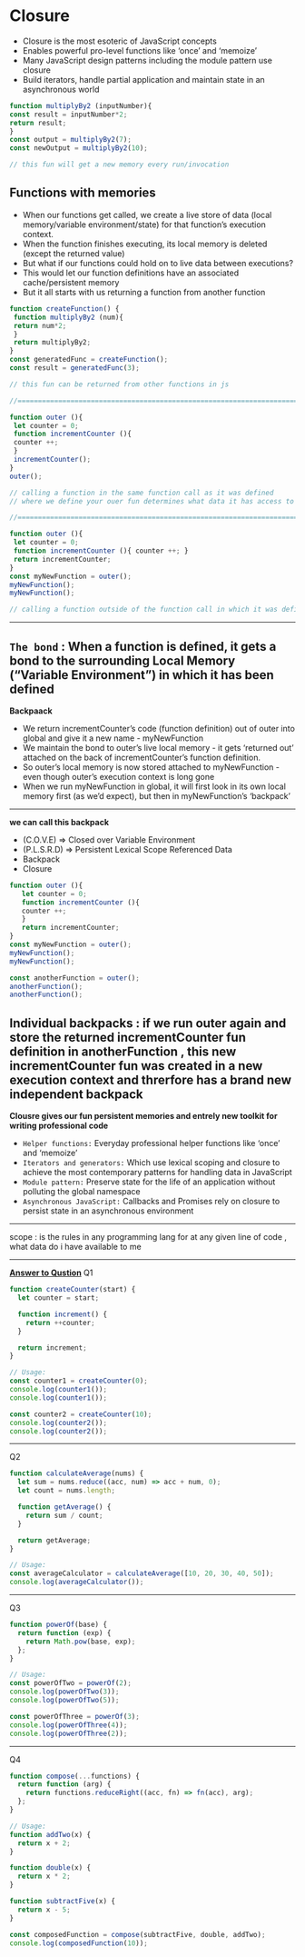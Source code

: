 # Closure
- Closure is the most esoteric of JavaScript concepts
- Enables powerful pro-level functions like ‘once’ and ‘memoize’
- Many JavaScript design patterns including the module pattern use closure
- Build iterators, handle partial application and maintain state in an asynchronous world
```javascript
function multiplyBy2 (inputNumber){
const result = inputNumber*2;
return result;
}
const output = multiplyBy2(7);
const newOutput = multiplyBy2(10);

// this fun will get a new memory every run/invocation
```

## Functions with memories
- When our functions get called, we create a live store of data (local memory/variable environment/state) for that function’s execution context.
- When the function finishes executing, its local memory is deleted (except the returned value)
- But what if our functions could hold on to live data between executions?
- This would let our function definitions have an associated cache/persistent memory
- But it all starts with us returning a function from another function
```javascript
function createFunction() {
 function multiplyBy2 (num){
 return num*2;
 }
 return multiplyBy2;
}
const generatedFunc = createFunction();
const result = generatedFunc(3);

// this fun can be returned from other functions in js

//=======================================================================

function outer (){
 let counter = 0;
 function incrementCounter (){
 counter ++;
 }
 incrementCounter();
}
outer();

// calling a function in the same function call as it was defined
// where we define your ouer fun determines what data it has access to when you call it

//=========================================================================================

function outer (){
 let counter = 0;
 function incrementCounter (){ counter ++; }
 return incrementCounter;
}
const myNewFunction = outer();
myNewFunction();
myNewFunction();

// calling a function outside of the function call in which it was defined
```
---

**`The bond`** : When a function is defined, it gets a bond to the surrounding Local Memory
(“Variable Environment”) in which it has been defined
---
**Backpaack**
- We return incrementCounter’s code (function definition) out of outer into global and give it a new name - myNewFunction
- We maintain the bond to outer’s live local memory - it gets ‘returned out’ attached on the back of incrementCounter’s function definition.
- So outer’s local memory is now stored attached to myNewFunction - even though outer’s execution context is long gone
- When we run myNewFunction in global, it will first look in its own local memory first (as we’d expect), but then in myNewFunction’s ‘backpack’
---
**we can call this backpack**
- (C.O.V.E) => Closed over Variable Environment
- (P.L.S.R.D) => Persistent Lexical Scope Referenced Data
- Backpack
- Closure

```javascript
function outer (){
   let counter = 0;
   function incrementCounter (){
   counter ++;
   }
   return incrementCounter;
}
const myNewFunction = outer();
myNewFunction();
myNewFunction();

const anotherFunction = outer();
anotherFunction();
anotherFunction();
```
**Individual backpacks** : if we run outer again and store the returned incrementCounter fun definition in anotherFunction , this new incrementCounter fun was created in a new execution context and threrfore has a brand new independent backpack
---
**Clousre gives our fun persistent memories and entrely new toolkit for writing professional code**
- `Helper functions:` Everyday professional helper functions like ‘once’ and ‘memoize’
- `Iterators and generators:` Which use lexical scoping and closure to achieve the most contemporary patterns for handling data in JavaScript
- `Module pattern:` Preserve state for the life of an application without polluting the global namespace
- `Asynchronous JavaScript:` Callbacks and Promises rely on closure to persist state in an asynchronous environment

---
scope : is the rules in any programming lang for at any given line of code , what data do i have available to me 


---

[**Answer to Qustion**](https://github.com/orjwan-alrajaby/gsg-expressjs-backend-training-2023/blob/main/learning-sprint-1/week2-day2-tasks/tasks.md)
Q1
```js
function createCounter(start) {
  let counter = start;

  function increment() {
    return ++counter;
  }

  return increment;
}

// Usage:
const counter1 = createCounter(0);
console.log(counter1());
console.log(counter1());

const counter2 = createCounter(10);
console.log(counter2());
console.log(counter2());

```


---

Q2

```js
function calculateAverage(nums) {
  let sum = nums.reduce((acc, num) => acc + num, 0);
  let count = nums.length;

  function getAverage() {
    return sum / count;
  }

  return getAverage;
}

// Usage:
const averageCalculator = calculateAverage([10, 20, 30, 40, 50]);
console.log(averageCalculator());
```

---

Q3
```js
function powerOf(base) {
  return function (exp) {
    return Math.pow(base, exp);
  };
}

// Usage:
const powerOfTwo = powerOf(2);
console.log(powerOfTwo(3));
console.log(powerOfTwo(5));

const powerOfThree = powerOf(3);
console.log(powerOfThree(4));
console.log(powerOfThree(2));

```

---

Q4
```js
function compose(...functions) {
  return function (arg) {
    return functions.reduceRight((acc, fn) => fn(acc), arg);
  };
}

// Usage:
function addTwo(x) {
  return x + 2;
}

function double(x) {
  return x * 2;
}

function subtractFive(x) {
  return x - 5;
}

const composedFunction = compose(subtractFive, double, addTwo);
console.log(composedFunction(10));

```




























